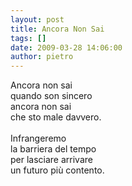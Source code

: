 ```yaml
---
layout: post
title: Ancora Non Sai
tags: []
date: 2009-03-28 14:06:00
author: pietro
---
```

Ancora non sai<br/>quando son sincero<br/>ancora non sai<br/>che sto male davvero.<br/><br/>Infrangeremo<br/>la barriera del tempo<br/>per lasciare arrivare<br/>un futuro più contento.
